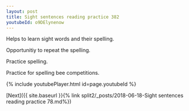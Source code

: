 ```yaml
---
layout: post
title: Sight sentences reading practice 382
youtubeId: o9DElynenow
---
```

 
 
Helps to learn sight words and their spelling.

Opportunitiy to repeat the spelling. 

Practice spelling. 
 
Practice for spelling bee competitions. 
 
{% include youtubePlayer.html id=page.youtubeId %}
 
 

[Next]({{ site.baseurl }}{% link  split2/_posts/2018-06-18-Sight sentences reading practice 78.md%})
 
